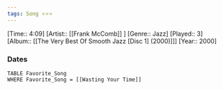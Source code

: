 ```yaml
---
tags: Song ⭐⭐⭐ 
---
```

[Time:: 4:09]
[Artist:: [[Frank McComb]] ]
[Genre:: Jazz]
[Played:: 3]
[Album:: [[The Very Best Of Smooth Jazz [Disc 1] (2000)]]]
[Year:: 2000]
### Dates
````dataview
TABLE Favorite_Song
WHERE Favorite_Song = [[Wasting Your Time]]
````